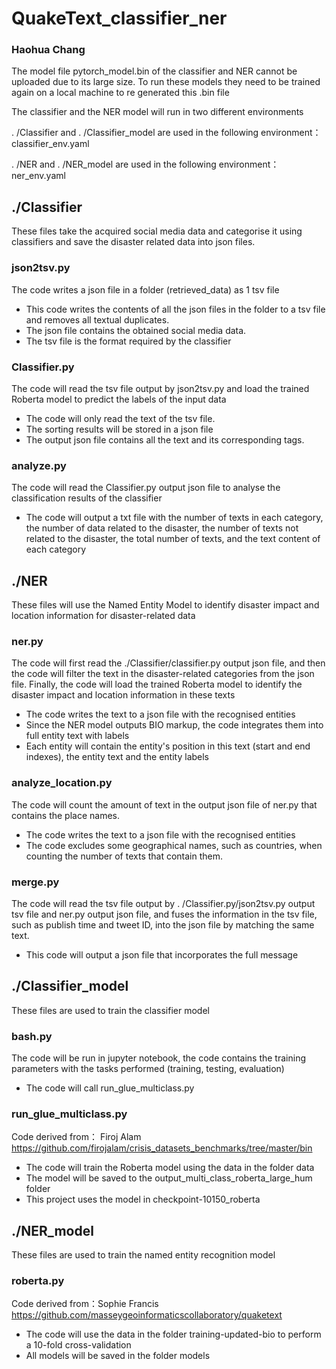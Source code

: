 # QuakeText_classifier_ner
### Haohua Chang
The model file pytorch_model.bin of the classifier and NER cannot be uploaded due to its large size. To run these models they need to be trained again on a local machine to re generated this .bin file 

The classifier and the NER model will run in two different environments 

. /Classifier and . /Classifier_model are used in the following environment：classifier_env.yaml 

. /NER and . /NER_model are used in the following environment：ner_env.yaml
## ./Classifier
These files take the acquired social media data and categorise it using classifiers and save the disaster related data into json files.
### json2tsv.py
The code writes a json file in a folder (retrieved_data) as 1 tsv file
- This code writes the contents of all the json files in the folder to a tsv file and removes all textual duplicates.
- The json file contains the obtained social media data.
- The tsv file is the format required by the classifier
### Classifier.py
The code will read the tsv file output by json2tsv.py and load the trained Roberta model to predict the labels of the input data
- The code will only read the text of the tsv file.
- The sorting results will be stored in a json file
- The output json file contains all the text and its corresponding tags.
### analyze.py
The code will read the Classifier.py output json file to analyse the classification results of the classifier
- The code will output a txt file with the number of texts in each category, the number of data related to the disaster, the number of texts not related to the disaster, the total number of texts, and the text content of each category
## ./NER
These files will use the Named Entity Model to identify disaster impact and location information for disaster-related data
### ner.py
The code will first read the ./Classifier/classifier.py output json file, and then the code will filter the text in the disaster-related categories from the json file. Finally, the code will load the trained Roberta model to identify the disaster impact and location information in these texts
- The code writes the text to a json file with the recognised entities
- Since the NER model outputs BIO markup, the code integrates them into full entity text with labels
- Each entity will contain the entity's position in this text (start and end indexes), the entity text and the entity labels
### analyze_location.py
The code will count the amount of text in the output json file of ner.py that contains the place names.
- The code writes the text to a json file with the recognised entities
- The code excludes some geographical names, such as countries, when counting the number of texts that contain them.
### merge.py
The code will read the tsv file output by . /Classifier.py/json2tsv.py output tsv file and ner.py output json file, and fuses the information in the tsv file, such as publish time and tweet ID, into the json file by matching the same text.  
- This code will output a json file that incorporates the full message
## ./Classifier_model
These files are used to train the classifier model
### bash.py
The code will be run in jupyter notebook, the code contains the training parameters with the tasks performed (training, testing, evaluation)
- The code will call run_glue_multiclass.py
### run_glue_multiclass.py
Code derived from： Firoj Alam https://github.com/firojalam/crisis_datasets_benchmarks/tree/master/bin
- The code will train the Roberta model using the data in the folder data
- The model will be saved to the output_multi_class_roberta_large_hum folder
- This project uses the model in checkpoint-10150_roberta
## ./NER_model
These files are used to train the named entity recognition model
### roberta.py
Code derived from：Sophie Francis https://github.com/masseygeoinformaticscollaboratory/quaketext
- The code will use the data in the folder training-updated-bio to perform a 10-fold cross-validation
- All models will be saved in the folder models



